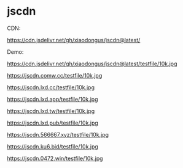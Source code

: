 # jscdn
CDN:

https://cdn.jsdelivr.net/gh/xiaodongus/jscdn@latest/


Demo:

https://cdn.jsdelivr.net/gh/xiaodongus/jscdn@latest/testfile/10k.jpg

https://jscdn.comw.cc/testfile/10k.jpg 

https://jscdn.lxd.cc/testfile/10k.jpg 

https://jscdn.lxd.app/testfile/10k.jpg 

https://jscdn.lxd.tw/testfile/10k.jpg 

https://jscdn.lxd.pub/testfile/10k.jpg 

https://jscdn.566667.xyz/testfile/10k.jpg 

https://jscdn.ku6.bid/testfile/10k.jpg 

https://jscdn.0472.win/testfile/10k.jpg 
